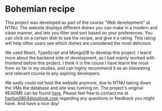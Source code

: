 # Bohemian recipe

This project was developed as part of the course "Web development" at NTNU. The website displays different dishes you can make in a modern and clean manner, 
and lets you filter and sort based on your preferences. You can click on a certain dish to see the recipe, and give it a rating. This rating will help other users 
see which dishes are considered the most delicious.

We used React, TypeScript and MongoDB to develop this project. I learnt more about the backend side of development, as I had mainly worked with frontend before this 
project. I think it is the couse I have learnt the most from so far in my studies, and can highly recommend it as an interesting and relevant course to any aspiring 
developers.

We sadly could not host the website anymore, due to NTNU taking down the VMs the database and site was running on. The project's original README can be found [here](projectDescription.md). Please feel free to contact me at 
hanlun0804@outlook.com regarding any questions or feedback you might have. And have a nice day!
